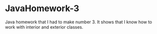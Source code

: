 # JavaHomework-3
Java homework that I had to make number 3. It shows that I know how to work with interior and exterior classes.

